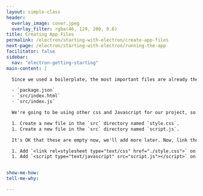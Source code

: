 ```yaml
---
layout: simple-class
header:
  overlay_image: cover.jpeg
  overlay_filter: rgba(46, 129, 200, 0.6)
title: Creating App Files
permalink: /electron/starting-with-electron/create-app-files
next-page: /electron/starting-with-electron/running-the-app
facilitator: false
sidebar:
  nav: "electron-getting-starting"
main-content: |

  Since we used a boilerplate, the most important files are already there. These files are the:

  - `package.json`
  - `src/index.html`
  - `src/index.js`

  We're going to be using other css and Javascript for our project, so let's add those files now.

  1. Create a new file in the `src` directory named `style.css`.
  1. Create a new file in the `src` directory named `script.js`.

  It's OK that these are empty now, we'll add more later. Now, link those files to the main `index.html` by adding the following lines of code:

  1. Add `<link rel=stylesheet type="text/css" href="./style.css">` on a new line after the existing `<title></title>` line.
  1. Add `<script type="text/javascript" src="script.js"></script>` on a new line directly above the line with `</body>`.


show-me-how:
tell-me-why:

---
```

